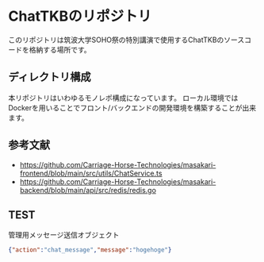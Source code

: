 # ChatTKBのリポジトリ

このリポジトリは筑波大学SOHO祭の特別講演で使用するChatTKBのソースコードを格納する場所です。

## ディレクトリ構成

本リポジトリはいわゆるモノレポ構成になっています。
ローカル環境ではDockerを用いることでフロント/バックエンドの開発環境を構築することが出来ます。


## 参考文献

- https://github.com/Carriage-Horse-Technologies/masakari-frontend/blob/main/src/utils/ChatService.ts
- https://github.com/Carriage-Horse-Technologies/masakari-backend/blob/main/api/src/redis/redis.go

## TEST


管理用メッセージ送信オブジェクト

```json
{"action":"chat_message","message":"hogehoge"}

```
